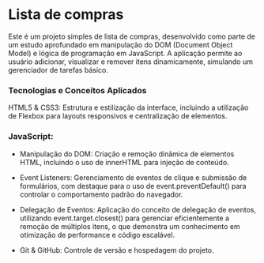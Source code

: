 # Lista de compras

Este é um projeto simples de lista de compras, desenvolvido como parte de um estudo aprofundado em manipulação do DOM (Document Object Model) e lógica de programação em JavaScript. A aplicação permite ao usuário adicionar, visualizar e remover itens dinamicamente, simulando um gerenciador de tarefas básico.

### Tecnologias e Conceitos Aplicados
HTML5 & CSS3: Estrutura e estilização da interface, incluindo a utilização de Flexbox para layouts responsivos e centralização de elementos.

### JavaScript:

- Manipulação do DOM: Criação e remoção dinâmica de elementos HTML, incluindo o uso de innerHTML para injeção de conteúdo.

- Event Listeners: Gerenciamento de eventos de clique e submissão de formulários, com destaque para o uso de event.preventDefault() para controlar o comportamento padrão do navegador.

- Delegação de Eventos: Aplicação do conceito de delegação de eventos, utilizando event.target.closest() para gerenciar eficientemente a remoção de múltiplos itens, o que demonstra um conhecimento em otimização de performance e código escalável.

- Git & GitHub: Controle de versão e hospedagem do projeto.

